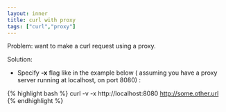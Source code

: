 ```yaml
---
layout: inner
title: curl with proxy
tags: ["curl","proxy"]
---
```

Problem: want to make a curl request using a proxy.

Solution:

* Specify <b>-x</b> flag like in the example below ( assuming you have a proxy server running at localhost, on port 8080) :

{% highlight bash %}
curl -v -x http://localhost:8080 http://some.other.url
{% endhighlight %}